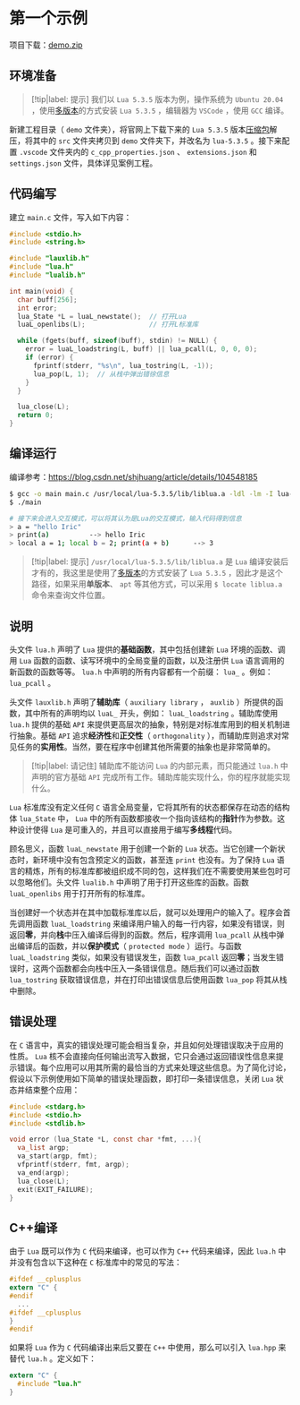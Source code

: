 # 第一个示例

项目下载：<a href="编程语言/Lua/进阶篇/C语言API/总览/第一个示例/assets/files/demo.zip" download="demo.zip">demo.zip</a>

## 环境准备

> [!tip|label: 提示]
> 我们以 `Lua 5.3.5` 版本为例，操作系统为 `Ubuntu 20.04` ，使用[多版本](../../../../基础篇/环境配置/Ubuntu2004/多版本.md)的方式安装 `Lua 5.3.5` ，编辑器为 `VSCode` ，使用 `GCC` 编译。

新建工程目录（ `demo` 文件夹），将官网上下载下来的 `Lua 5.3.5` 版本[压缩包](http://www.lua.org/ftp/lua-5.3.5.tar.gz)解压，将其中的 `src` 文件夹拷贝到 `demo` 文件夹下，并改名为 `lua-5.3.5` 。接下来配置 `.vscode` 文件夹内的 `c_cpp_properties.json` 、 `extensions.json` 和 `settings.json` 文件，具体详见案例工程。

## 代码编写

建立 `main.c` 文件，写入如下内容：

```c
#include <stdio.h>
#include <string.h>

#include "lauxlib.h"
#include "lua.h"
#include "lualib.h"

int main(void) {
  char buff[256];
  int error;
  lua_State *L = luaL_newstate();  // 打开Lua
  luaL_openlibs(L);                // 打开L标准库

  while (fgets(buff, sizeof(buff), stdin) != NULL) {
    error = luaL_loadstring(L, buff) || lua_pcall(L, 0, 0, 0);
    if (error) {
      fprintf(stderr, "%s\n", lua_tostring(L, -1));
      lua_pop(L, 1);  // 从栈中弹出错徐信息
    }
  }

  lua_close(L);
  return 0;
}
```

## 编译运行

编译参考：https://blog.csdn.net/shjhuang/article/details/104548185

```bash
$ gcc -o main main.c /usr/local/lua-5.3.5/lib/liblua.a -ldl -lm -I lua-5.3.5
$ ./main

# 接下来会进入交互模式，可以将其认为是Lua的交互模式，输入代码得到信息
> a = "hello Iric"
> print(a)          --> hello Iric
> local a = 1; local b = 2; print(a + b)      --> 3
```

> [!tip|label: 提示]
> `/usr/local/lua-5.3.5/lib/liblua.a` 是 `Lua` 编译安装后才有的，我这里是使用了[多版本](../../../../基础篇/环境配置/Ubuntu2004/多版本.md)的方式安装了 `Lua 5.3.5` ，因此才是这个路径，如果采用**单版本**、 `apt` 等其他方式，可以采用 `$ locate liblua.a` 命令来查询文件位置。

## 说明

头文件 `lua.h` 声明了 `Lua` 提供的**基础函数**，其中包括创建新 `Lua` 环境的函数、调用 `Lua` 函数的函数、读写环境中的全局变量的函数，以及注册供 `Lua` 语言调用的新函数的函数等等。 `lua.h` 中声明的所有内容都有一个前缀： `lua_` 。例如： `lua_pcall` 。

头文件 `lauxlib.h` 声明了**辅助库**（ `auxiliary library` ， `auxlib` ）所提供的函数，其中所有的声明均以 `luaL_` 开头，例如： `luaL_loadstring` 。辅助库使用 `lua.h` 提供的基础 `API` 来提供更高层次的抽象，特别是对标准库用到的相关机制进行抽象。基础 `API` 追求**经济性**和**正交性**（ `orthogonality` ），而辅助库则追求对常见任务的**实用性**。当然，要在程序中创建其他所需要的抽象也是非常简单的。

> [!tip|label: 请记住]
> 辅助库不能访问 `Lua` 的内部元素，而只能通过 `lua.h` 中声明的官方基础 `API` 完成所有工作。辅助库能实现什么，你的程序就能实现什么。

`Lua` 标准库没有定义任何 `C` 语言全局变量，它将其所有的状态都保存在动态的结构体 `lua_State` 中， `Lua` 中的所有函数都接收一个指向该结构的**指针**作为参数。这种设计使得 `Lua` 是可重入的，并且可以直接用于编写**多线程**代码。

顾名思义，函数 `luaL_newstate` 用于创建一个新的 `Lua` 状态。当它创建一个新状态时，新环境中没有包含预定义的函数，甚至连 `print` 也没有。为了保持 `Lua` 语言的精炼，所有的标准库都被组织成不同的包，这样我们在不需要使用某些包时可以忽略他们。头文件 `lualib.h` 中声明了用于打开这些库的函数。函数 `luaL_openlibs` 用于打开所有的标准库。

当创建好一个状态并在其中加载标准库以后，就可以处理用户的输入了。程序会首先调用函数 `luaL_loadstring` 来编译用户输入的每一行内容，如果没有错误，则返回**零**，并向**栈**中压入编译后得到的函数。然后，程序调用 `lua_pcall` 从栈中弹出编译后的函数，并以**保护模式**（ `protected mode` ）运行。与函数 `luaL_loadstring` 类似，如果没有错误发生，函数 `lua_pcall` 返回**零**；当发生错误时，这两个函数都会向栈中压入一条错误信息。随后我们可以通过函数 `lua_tostring` 获取错误信息，并在打印出错误信息后使用函数 `lua_pop` 将其从栈中删除。

## 错误处理

在 `C` 语言中，真实的错误处理可能会相当复杂，并且如何处理错误取决于应用的性质。 `Lua` 核不会直接向任何输出流写入数据，它只会通过返回错误性信息来提示错误。每个应用可以用其所需的最恰当的方式来处理这些信息。为了简化讨论，假设以下示例使用如下简单的错误处理函数，即打印一条错误信息，关闭 `Lua` 状态并结束整个应用：

```c
#include <stdarg.h>
#include <stdio.h>
#include <stdlib.h>

void error (lua_State *L, const char *fmt, ...){
  va_list argp;
  va_start(argp, fmt);
  vfprintf(stderr, fmt, argp);
  va_end(argp);
  lua_close(L);
  exit(EXIT_FAILURE);
}
```

## C++编译

由于 `Lua` 既可以作为 `C` 代码来编译，也可以作为 `C++` 代码来编译，因此 `lua.h` 中并没有包含以下这种在 `C` 标准库中的常见的写法：

```c
#ifdef __cplusplus
extern "C" {
#endif
  ...
#ifdef __cplusplus
}
#endif
```

如果将 `Lua` 作为 `C` 代码编译出来后又要在 `C++` 中使用，那么可以引入 `lua.hpp` 来替代 `lua.h` 。定义如下：

```C
extern "C" {
  #include "lua.h"
}
```

